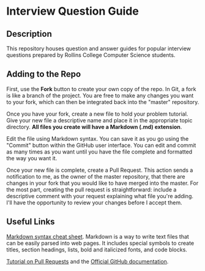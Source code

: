 # Interview Question Guide

## Description

This repository houses question and answer guides for popular interview questions prepared by Rollins College Computer Science students.

## Adding to the Repo

First, use the **Fork** button to create your own copy of the repo. In Git, a fork is like a branch of the project. You are free to make 
any changes you want to your fork, which can then be integrated back into the "master" repository.

Once you have your fork, create a new file to hold your problem tutorial. Give your new file a descriptive name and place it in the 
appropriate topic directory. **All files you create will have a Markdown (.md) extension**.

Edit the file using Markdown syntax. You can save it as you go using the "Commit" button within the GitHub user interface. You can edit and commit as many times as you want until you have the file complete and formatted the way you want it.

Once your new file is complete, create a Pull Request. This action sends a notification to me, as the owner of the master repository,
that there are changes in your fork that you would like to have merged into the master. For the most part, creating the pull request is
straightforward: include a descriptive comment with your request explaining what file you're adding. I'll have the opportunity to review
your changes before I accept them.

## Useful Links

[Markdown syntax cheat sheet](). Markdown is a way to write text files that can be easily parsed into web pages. It includes special symbols to create titles, section headings, lists, bold and italicized fonts, and code blocks.

[Tutorial on Pull Requests](https://yangsu.github.io/pull-request-tutorial/) and the [Official GitHub documentation](https://help.github.com/en/github/collaborating-with-issues-and-pull-requests/about-pull-requests).
